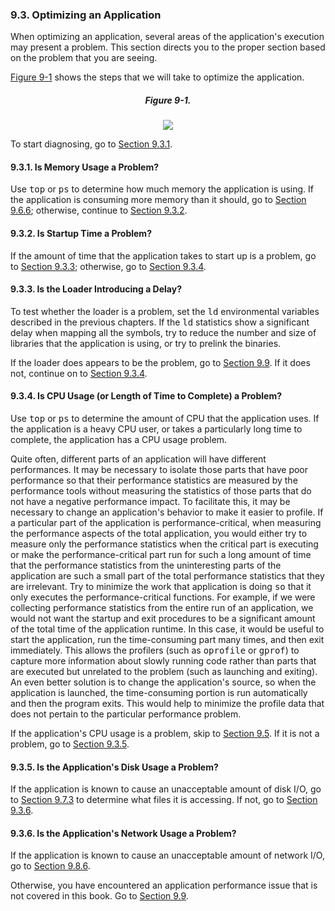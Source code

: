 ### 9.3\. Optimizing an Application

When optimizing an application, several areas of the application's execution may present a problem. This section directs you to the proper section based on the problem that you are seeing.

[Figure 9-1](ch09lev1sec3.html#ch09fig01) shows the steps that we will take to optimize the application.

<a name="ch09fig01"></a>

<center>

##### Figure 9-1\.

![](http://85.147.245.113/mirrorbooks/linuxperformanceguide/0131486829/0131486829/images/0131486829/graphics/09fig01.gif)

</center>

To start diagnosing, go to [Section 9.3.1](ch09lev1sec3.html#ch09lev2sec1).

<a name="ch09lev2sec1"></a>

#### 9.3.1\. Is Memory Usage a Problem?

Use <tt>top</tt> or <tt>ps</tt> to determine <a name="iddle2163"></a><a name="iddle2164"></a>how much memory the application is using. If the application is consuming more memory than it should, go to [Section 9.6.6](ch09lev1sec6.html#ch09lev2sec27); otherwise, continue to [Section 9.3.2](ch09lev1sec3.html#ch09lev2sec2).

<a name="ch09lev2sec2"></a>

#### 9.3.2\. Is Startup Time a Problem?

If the amount <a name="iddle2165"></a><a name="iddle2166"></a>of time that the application takes to start up is a problem, go to [Section 9.3.3](ch09lev1sec3.html#ch09lev2sec3); otherwise, go to [Section 9.3.4](ch09lev1sec3.html#ch09lev2sec4).

<a name="ch09lev2sec3"></a>

#### 9.3.3\. Is the Loader Introducing a Delay?

To test whether the <a name="iddle2167"></a><a name="iddle2168"></a>loader is a problem, set the <tt>ld</tt> environmental variables described in the previous chapters. If the <tt>ld</tt> statistics show a significant delay when mapping all the symbols, try to reduce the number and size of libraries that the application is using, or try to prelink the binaries.

If the loader does appears to be the problem, go to [Section 9.9](ch09lev1sec9.html#ch09lev1sec9). If it does not, continue on to [Section 9.3.4](ch09lev1sec3.html#ch09lev2sec4).

<a name="ch09lev2sec4"></a>

#### 9.3.4\. Is CPU Usage (or Length of Time to Complete) a Problem?

Use <tt>top</tt> or <tt>ps</tt> to <a name="iddle2169"></a><a name="iddle2170"></a>determine the amount of CPU that the application uses. If the application is a heavy CPU user, or takes a particularly long time to complete, the application has a CPU usage problem.

Quite often, different parts of an application will have different performances. It may be necessary to isolate those parts that have poor performance so that their performance statistics are measured by the performance tools without measuring the statistics of those parts that do not have a negative performance impact. To facilitate this, it may be necessary to change an application's behavior to make it easier to profile. If a particular part of the application is performance-critical, when measuring the performance aspects of the total application, you would either try to measure <span class="docEmphasis">only</span> the performance statistics when the critical part is executing or make the performance-critical part run for such a long amount of time that the performance statistics from the uninteresting parts of the application are such a small part of the total performance statistics that they are irrelevant. Try to minimize the work that application is doing <tt>so</tt> that it only executes the performance-critical functions. For example, if we were collecting performance statistics from the entire run of an application, we would not want the startup and exit procedures to be a significant amount of the total time of the application runtime. In this case, it would be useful to start the application, run the time-consuming part many times, and then exit immediately. This allows the profilers (such as <tt>oprofile</tt> or <tt>gprof</tt>) to capture more information about slowly running code rather than parts that are executed but unrelated to the problem (such as launching and exiting). An even better solution is to change the application's source, so when the application is launched, the time-consuming portion is run automatically and then the program exits. This would help to minimize the profile data that does not pertain to the particular performance <a name="iddle2171"></a><a name="iddle2172"></a>problem.

If the application's CPU usage is a problem, skip to [Section 9.5](ch09lev1sec5.html#ch09lev1sec5). If it is not a problem, go to [Section 9.3.5](ch09lev1sec3.html#ch09lev2sec5).

<a name="ch09lev2sec5"></a>

#### 9.3.5\. Is the Application's Disk Usage a Problem?

If the application <a name="iddle2173"></a><a name="iddle2174"></a>is known to cause <a name="iddle2175"></a>an unacceptable amount of disk I/O, go to [Section 9.7.3](ch09lev1sec7.html#ch09lev2sec34) to determine what files it is accessing. If not, go to [Section 9.3.6](ch09lev1sec3.html#ch09lev2sec6).

<a name="ch09lev2sec6"></a>

#### 9.3.6\. Is the Application's Network Usage a Problem?

If the application <a name="iddle2176"></a><a name="iddle2177"></a><a name="iddle2178"></a>is known to cause an unacceptable amount of network I/O, go to [Section 9.8.6](ch09lev1sec8.html#ch09lev2sec40).

Otherwise, you have encountered an application performance issue that is not covered in this book. Go to [Section 9.9](ch09lev1sec9.html#ch09lev1sec9).